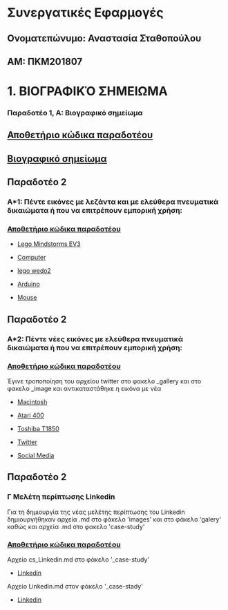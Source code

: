 # Συνεργατικές Εφαρμογές

## Ονοματεπώνυμο: Αναστασία Σταθοπούλου

## ΑΜ: ΠΚΜ201807

# 1. ΒΙΟΓΡΑΦΙΚΌ ΣΗΜΕΙΩΜΑ

### Παραδοτέο 1, Α: Βιογραφικό σημείωμα

## [Αποθετήριο κώδικα παραδοτέου](https://github.com/c18stat/online-cv)

## [Βιογραφικό σημείωμα](https://c18stat.github.io/online-cv/)


## Παραδοτέο 2 

### Α*1: Πέντε εικόνες με λεζάντα και με ελεύθερα πνευματικά δικαιώματα ή που να επιτρέπουν εμπορική χρήση:


### [Αποθετήριο κώδικα παραδοτέου](https://github.com/c18stat/gr)


- [Lego Mindstorms EV3](https://github.com/c18stat/gr/blob/gh-pages/_gallery/11.md)

- [Computer](https://github.com/c18stat/gr/blob/gh-pages/_gallery/computer.md)

- [lego wedo2](https://github.com/c18stat/gr/blob/gh-pages/_gallery/2.md)

- [Arduino](https://github.com/c18stat/gr/blob/gh-pages/_gallery/3.md)

- [Mouse](https://github.com/c18stat/gr/blob/gh-pages/_gallery/mouse.md)

## Παραδοτέο 2 

### Α*2: Πέντε νέες εικόνες με ελεύθερα πνευματικά δικαιώματα ή που να επιτρέπουν εμπορική χρήση:

### [Αποθετήριο κώδικα παραδοτέου](https://github.com/c18stat/gr)

Έγινε τροποποίηση του αρχείου twitter στο φακελο _gallery και στο φακελο _image και αντικαταστάθηκε η εικόνα με νέα

- [Macintosh](https://github.com/c18stat/gr/blob/gh-pages/_gallery/macintosh.md)

- [Atari 400](https://github.com/c18stat/gr/blob/gh-pages/_gallery/Atari-400.md)

- [Toshiba T1850](https://github.com/c18stat/gr/blob/gh-pages/_gallery/Toshiba%20T1850.md)

- [Twitter](https://github.com/c18stat/gr/blob/gh-pages/_gallery/twitter.md)

- [Social Media](https://github.com/c18stat/gr/blob/gh-pages/_gallery/social%20media.md)

## Παραδοτέο 2 

### Γ Μελέτη περίπτωσης Linkedin

Για τη δημιουργία της νέας μελέτης περίπτωσης του Linkedin δημιουργήθηκαν αρχεία .md στο φάκελο 'images' και στο φάκελο 'galery' καθώς και αρχεία .md στο φακελο 'case-study'

### [Αποθετήριο κώδικα παραδοτέου](https://github.com/c18stat/gr)

Αρχείο cs_Linkedin.md στο φάκελο '_case-study'

- [Linkedin](https://github.com/c18stat/gr/blob/gh-pages/_case-study/cs-Linkedin.md)

Αρχείο Linkedin.md στον φάκελο '_case-stady'

- [Linkedin](https://github.com/c18stat/gr/blob/gh-pages/_case-study/Linkedin.md)


